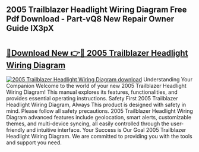 ## 2005 Trailblazer Headlight Wiring Diagram Free Pdf Download - Part-vQ8 New Repair Owner Guide IX3pX

# <h2><a href="http://dfmyqh6.blite.top/?on=2005+Trailblazer+Headlight+Wiring+Diagram">🔗Download New 👉🔴 2005 Trailblazer Headlight Wiring Diagram</a></h2>

[![2005 Trailblazer Headlight Wiring Diagram download](https://i.imgur.com/lujVjoI.png)](http://dfmyqh6.blite.top/?on=2005+Trailblazer+Headlight+Wiring+Diagram)
Understanding Your Companion Welcome to the world of your new 2005 Trailblazer Headlight Wiring Diagram! This manual explores its features, functionalities, and provides essential operating instructions. Safety First 2005 Trailblazer Headlight Wiring Diagram, Always This product is designed with safety in mind. Please follow all safety precautions. 2005 Trailblazer Headlight Wiring Diagram advanced features include geolocation, smart alerts, customizable themes, and multi-device syncing, all easily controlled through the user-friendly and intuitive interface. Your Success is Our Goal 2005 Trailblazer Headlight Wiring Diagram. We are committed to providing you with the tools and support you need.
